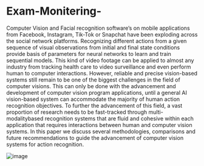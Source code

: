# Exam-Monitering-



Computer Vision and Facial recognition software’s on mobile applications from
Facebook, Instagram, Tik-Tok or Snapchat have been exploding across the social
network platforms. Recognizing different actions from a given sequence of visual
observations from initial and final state conditions provide basis of parameters for
neural networks to learn and train sequential models. This kind of video footage can be
applied to almost any industry from tracking health care to video surveillance and even
perform human to computer interactions. However, reliable and precise vision-based
systems still remain to be one of the biggest challenges in the field of computer visions.
This can only be done with the advancement and development of computer vision
program applications, until a general AI vision-based system can accommodate the
majority of human action recognition objectives. To further the advancement of this
field, a vast proportion of research needs to be fast-tracked through multi-modalitybased 
recognition systems that are fluid and cohesive within each application that
requires interactions between human and computer vision systems. In this paper we
discuss several methodologies, comparisons and future recommendations to guide the
advancement of computer vision systems for action recognition. 


![image](https://user-images.githubusercontent.com/86946820/213494315-184796a9-2622-4c89-bb08-c5d51e390376.png)
